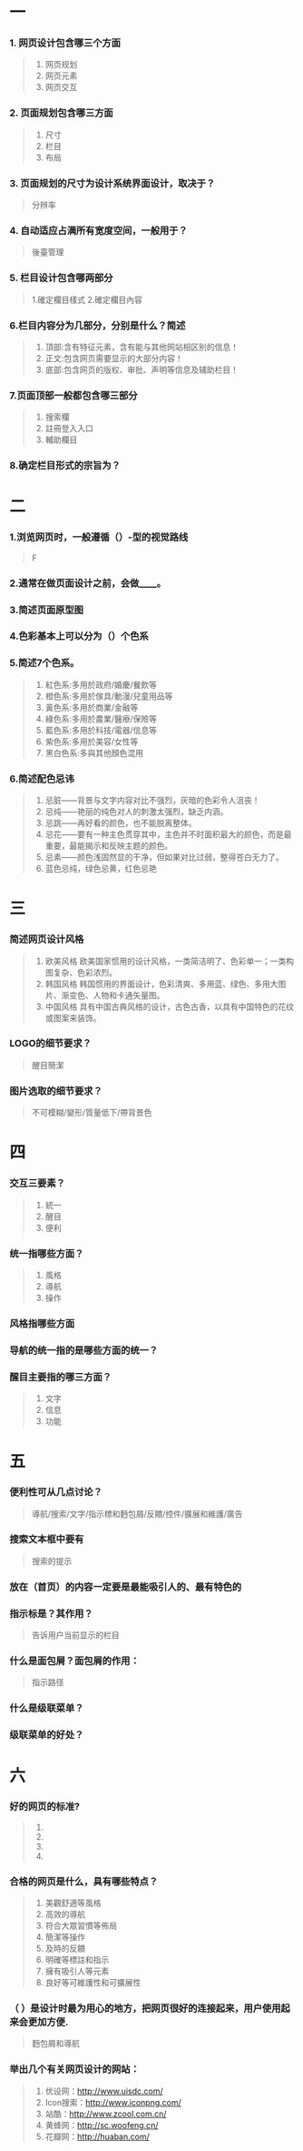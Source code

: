 # 一
### 1. 网页设计包含哪三个方面
  > 1. 网页规划
  > 1. 网页元素
  > 1. 网页交互
### 2. 页面规划包含哪三方面
 > 1. 尺寸
 > 2. 栏目
 > 3. 布局
### 3. 页面规划的尺寸为设计系统界面设计，取决于？
 > 分辨率
### 4. 自动适应占满所有宽度空间，一般用于？
> 後臺管理
### 5. 栏目设计包含哪两部分
> 1.確定欄目樣式
> 2.確定欄目內容
### 6.栏目内容分为几部分，分别是什么？简述
> 1. 頂部:含有特征元素，含有能与其他网站相区别的信息！
> 1. 正文:包含网页需要显示的大部分内容！
> 1. 底部:包含网页的版权、审批、声明等信息及辅助栏目！
### 7.页面顶部一般都包含哪三部分
> 1. 搜索欄
> 1. 註冊登入入口
> 1. 輔助欄目
### 8.确定栏目形式的宗旨为？


# 二
### 1.浏览网页时，一般遵循（）-型的视觉路线
> F
### 2.通常在做页面设计之前，会做____。

### 3.简述页面原型图
### 4.色彩基本上可以分为（）个色系

### 5.简述7个色系。
> 1. 紅色系:多用於政府/婚慶/餐飲等
> 1. 橙色系:多用於傢具/動漫/兒童用品等
> 1. 黃色系:多用於商業/金融等
> 1. 綠色系:多用於農業/醫療/保險等
> 1. 藍色系:多用於科技/電器/信息等
> 1. 紫色系:多用於美容/女性等
> 1. 黑白色系:多與其他顏色混用
### 6.简述配色忌讳
> 1. 忌脏——背景与文字内容对比不强烈，灰暗的色彩令人沮丧！ 
> 1. 忌纯——艳丽的纯色对人的刺激太强烈，缺乏内涵。 
> 1. 忌跳——再好看的颜色，也不能脱离整体。
> 1. 忌花——要有一种主色贯穿其中，主色并不时面积最大的颜色，而是最重要，最能揭示和反映主题的颜色。
> 1. 忌素——颜色浅固然显的干净，但如果对比过弱，整得苍白无力了。
> 1. 蓝色忌纯，绿色忌黄，红色忌艳
# 三
### 简述网页设计风格
> 1. 欧美风格     欧美国家惯用的设计风格，一类简洁明了、色彩单一；一类构图复杂、色彩浓烈。
> 1. 韩国风格     韩国惯用的界面设计，色彩清爽、多用蓝、绿色、多用大图片、渐变色、人物和卡通矢量图。
> 1. 中国风格     具有中国古典风格的设计，古色古香，以具有中国特色的花纹或图案来装饰。
### LOGO的细节要求？
> 醒目簡潔
### 图片选取的细节要求？
> 不可模糊/變形/質量低下/帶背景色
# 四
### 交互三要素？
> 1. 統一
> 1. 醒目
> 1. 便利
### 统一指哪些方面？
> 1. 風格
> 1. 導航
> 1. 操作
### 风格指哪些方面

### 导航的统一指的是哪些方面的统一？

### 醒目主要指的哪三方面？
> 1. 文字
> 1. 信息
> 1. 功能
# 五
### 便利性可从几点讨论？
> 導航/搜索/文字/指示標和麪包屑/反饋/控件/擴展和維護/廣告
### 搜索文本框中要有

> 搜索的提示

### 放在（首页）的内容一定要是最能吸引人的、最有特色的

### 指示标是？其作用？
> 告诉用户当前显示的栏目

### 什么是面包屑？面包屑的作用：
> 指示路径
### 什么是级联菜单？
> 
### 级联菜单的好处？
> 
# 六
### 好的网页的标准?
> 1. 
> 1. 
> 1. 
> 1. 
### 合格的网页是什么，具有哪些特点？
> 1. 美觀舒適等風格
> 1. 高效的導航
> 1. 符合大眾習慣等佈局
> 1. 簡潔等操作
> 1. 及時的反饋
> 1. 明確等標註和指示
> 1. 擁有吸引人等元素
> 1. 良好等可維護性和可擴展性
### （ ）是设计时最为用心的地方，把网页很好的连接起来，用户使用起来会更加方便.
> 麪包屑和導航
### 举出几个有关网页设计的网站：
> 1. 优设网：http://www.uisdc.com/
> 1. Icon搜索：http://www.iconpng.com/
> 1. 站酷：http://www.zcool.com.cn/
> 1. 黄蜂网：http://sc.woofeng.cn/
> 1. 花瓣网：http://huaban.com/
